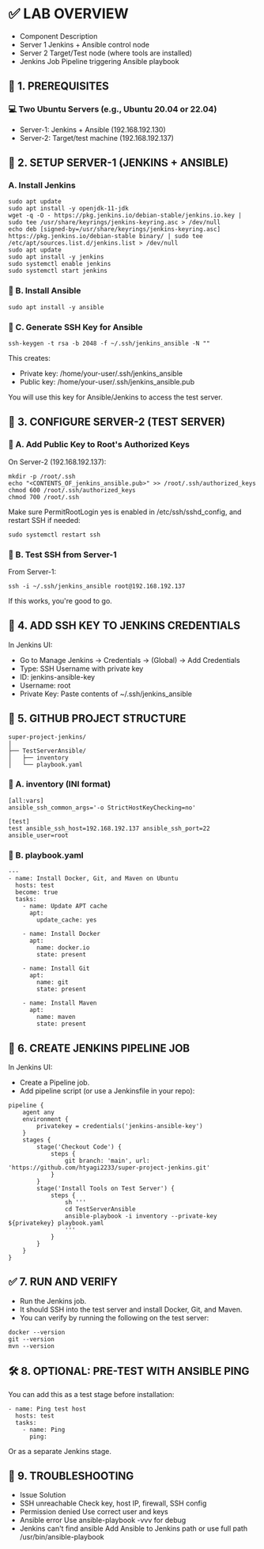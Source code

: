 # ✅ LAB OVERVIEW
- Component	Description
- Server 1	Jenkins + Ansible control node
- Server 2	Target/Test node (where tools are installed)
- Jenkins Job	Pipeline triggering Ansible playbook


## 🔧 1. PREREQUISITES
### 💻 Two Ubuntu Servers (e.g., Ubuntu 20.04 or 22.04)

- Server-1: Jenkins + Ansible (192.168.192.130)
- Server-2: Target/test machine (192.168.192.137)

## 🚀 2. SETUP SERVER-1 (JENKINS + ANSIBLE)
###  A. Install Jenkins
```
sudo apt update
sudo apt install -y openjdk-11-jdk
wget -q -O - https://pkg.jenkins.io/debian-stable/jenkins.io.key | sudo tee /usr/share/keyrings/jenkins-keyring.asc > /dev/null
echo deb [signed-by=/usr/share/keyrings/jenkins-keyring.asc] https://pkg.jenkins.io/debian-stable binary/ | sudo tee /etc/apt/sources.list.d/jenkins.list > /dev/null
sudo apt update
sudo apt install -y jenkins
sudo systemctl enable jenkins
sudo systemctl start jenkins
```

### 🔹 B. Install Ansible
```
sudo apt install -y ansible
```

### 🔹 C. Generate SSH Key for Ansible
```
ssh-keygen -t rsa -b 2048 -f ~/.ssh/jenkins_ansible -N ""
```


This creates:

- Private key: /home/your-user/.ssh/jenkins_ansible
- Public key: /home/your-user/.ssh/jenkins_ansible.pub

You will use this key for Ansible/Jenkins to access the test server.

## 🧩 3. CONFIGURE SERVER-2 (TEST SERVER)
### 🔹 A. Add Public Key to Root's Authorized Keys

On Server-2 (192.168.192.137):
```
mkdir -p /root/.ssh
echo "<CONTENTS_OF_jenkins_ansible.pub>" >> /root/.ssh/authorized_keys
chmod 600 /root/.ssh/authorized_keys
chmod 700 /root/.ssh
```


Make sure PermitRootLogin yes is enabled in /etc/ssh/sshd_config, and restart SSH if needed:
```
sudo systemctl restart ssh
```

### 🔹 B. Test SSH from Server-1

From Server-1:
```
ssh -i ~/.ssh/jenkins_ansible root@192.168.192.137
```

If this works, you're good to go.

## 🔐 4. ADD SSH KEY TO JENKINS CREDENTIALS
In Jenkins UI:

- Go to Manage Jenkins → Credentials → (Global) → Add Credentials
- Type: SSH Username with private key
- ID: jenkins-ansible-key
- Username: root
- Private Key: Paste contents of ~/.ssh/jenkins_ansible

## 📁 5. GITHUB PROJECT STRUCTURE
```
super-project-jenkins/
│
├── TestServerAnsible/
│   ├── inventory
│   └── playbook.yaml

```

### 🔹 A. inventory (INI format)
```
[all:vars]
ansible_ssh_common_args='-o StrictHostKeyChecking=no'

[test]
test ansible_ssh_host=192.168.192.137 ansible_ssh_port=22 ansible_user=root
```

### 🔹 B. playbook.yaml
```
---
- name: Install Docker, Git, and Maven on Ubuntu
  hosts: test
  become: true
  tasks:
    - name: Update APT cache
      apt:
        update_cache: yes

    - name: Install Docker
      apt:
        name: docker.io
        state: present

    - name: Install Git
      apt:
        name: git
        state: present

    - name: Install Maven
      apt:
        name: maven
        state: present

```

## 🧪 6. CREATE JENKINS PIPELINE JOB

In Jenkins UI:
- Create a Pipeline job.
- Add pipeline script (or use a Jenkinsfile in your repo):
```
pipeline {
    agent any
    environment {
        privatekey = credentials('jenkins-ansible-key')
    }
    stages {
        stage('Checkout Code') {
            steps {
                git branch: 'main', url: 'https://github.com/htyagi2233/super-project-jenkins.git'
            }
        }
        stage('Install Tools on Test Server') {
            steps {
                sh '''
                cd TestServerAnsible
                ansible-playbook -i inventory --private-key ${privatekey} playbook.yaml
                '''
            }
        }
    }
}

```

## ✅ 7. RUN AND VERIFY

- Run the Jenkins job.
- It should SSH into the test server and install Docker, Git, and Maven.
- You can verify by running the following on the test server:

```
docker --version
git --version
mvn --version
```

## 🛠️ 8. OPTIONAL: PRE-TEST WITH ANSIBLE PING

You can add this as a test stage before installation:
```
- name: Ping test host
  hosts: test
  tasks:
    - name: Ping
      ping:
```

Or as a separate Jenkins stage.

## 🔁 9. TROUBLESHOOTING
- Issue	      Solution
- SSH         unreachable	Check key, host IP, firewall, SSH config
- Permission  denied	Use correct user and keys
- Ansible     error	Use ansible-playbook -vvv for debug
- Jenkins     can't find ansible	Add Ansible to Jenkins path or use full path /usr/bin/ansible-playbook
